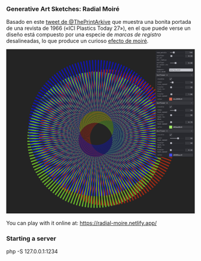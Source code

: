 ### Generative Art Sketches: Radial Moiré

Basado en este [tweet de @ThePrintArkive](https://twitter.com/ThePrintArkive/status/1577938732153544705) que muestra una bonita portada de una revista de 1966 («ICI Plastics Today 27»), en el que puede verse un diseño está compuesto por una especie de _marcas de registro_ desalineadas, lo que produce un curioso [efecto de moiré](https://es.wikipedia.org/wiki/Patr%C3%B3n_de_muar%C3%A9).

![efecto de moiré](assets/screenshot.png)

You can play with it online at: <https://radial-moire.netlify.app/>

### Starting a server

php -S 127.0.0.1:1234